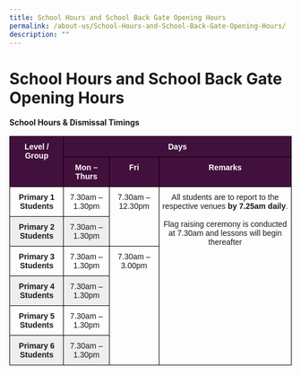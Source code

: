 ```yaml
---
title: School Hours and School Back Gate Opening Hours
permalink: /about-us/School-Hours-and-School-Back-Gate-Opening-Hours/
description: ""
---
```

School Hours and School Back Gate Opening Hours
===============================================

<b>School Hours & Dismissal Timings</b>

<style type="text/css">
.tg  {border-collapse:collapse;border-spacing:0;}
.tg td{border-color:black;border-style:solid;border-width:1px;font-family:Arial, sans-serif;font-size:14px;
  overflow:hidden;padding:10px 5px;word-break:normal;}
.tg th{border-color:black;border-style:solid;border-width:1px;font-family:Arial, sans-serif;font-size:14px;
  font-weight:normal;overflow:hidden;padding:10px 5px;word-break:normal;}
.tg .tg-baqh{text-align:center;vertical-align:top}
.tg .tg-p4ly{background-color:#42103C;color:#FFF;font-weight:bold;text-align:center;vertical-align:top}
.tg .tg-amwm{font-weight:bold;text-align:center;vertical-align:top}
.tg .tg-p2di{background-color:#EEE;font-weight:bold;text-align:center;vertical-align:top}
.tg .tg-niwn{background-color:#EEE;text-align:center;vertical-align:top}
</style>
<table class="tg">
<thead>
  <tr>
    <th class="tg-p4ly" rowspan="2"><span style="font-weight:bolder">Level / Group</span></th>
    <th class="tg-p4ly" colspan="3"><span style="font-weight:bolder">Days</span></th>
  </tr>
  <tr>
    <th class="tg-p4ly"><span style="font-weight:bolder">Mon – Thurs</span></th>
    <th class="tg-p4ly"><span style="font-weight:bolder">Fri</span></th>
    <th class="tg-p4ly"><span style="font-weight:bolder">Remarks</span></th>
  </tr>
</thead>
<tbody>
  <tr>
    <td class="tg-amwm"><span style="font-weight:bolder">Primary 1 Students</span></td>
    <td class="tg-baqh">7.30am – 1.30pm</td>
    <td class="tg-baqh" rowspan="2">7.30am – 12.30pm</td>
    <td class="tg-baqh" rowspan="6">All students are to report to the respective venues <span style="font-weight:bolder">by 7.25am daily</span>.<br><br>Flag raising ceremony is conducted at 7.30am and lessons will begin thereafter</td>
  </tr>
  <tr>
    <td class="tg-p2di"><span style="font-weight:bolder">Primary 2 Students</span></td>
    <td class="tg-niwn">7.30am – 1.30pm</td>
  </tr>
  <tr>
    <td class="tg-amwm"><span style="font-weight:bolder">Primary 3 Students</span></td>
    <td class="tg-baqh">7.30am – 1.30pm</td>
    <td class="tg-baqh" rowspan="4">7.30am – 3.00pm</td>
  </tr>
  <tr>
    <td class="tg-p2di"><span style="font-weight:bolder">Primary 4 Students</span></td>
    <td class="tg-niwn">7.30am – 1.30pm</td>
  </tr>
  <tr>
    <td class="tg-amwm"><span style="font-weight:bolder">Primary 5 Students</span></td>
    <td class="tg-baqh">7.30am – 1.30pm</td>
  </tr>
  <tr>
    <td class="tg-p2di"><span style="font-weight:bolder">Primary 6 Students</span></td>
    <td class="tg-niwn">7.30am – 1.30pm</td>
  </tr>
</tbody>
</table>